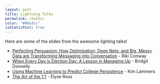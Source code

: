 ```yaml
---
layout: post
title: Lightning Talks
permalink: /talks/
color: "#00a3cc"
isStaticPost: true
---
```


Here are some of the slides from the awesome lighting talks!

* [Perfecting Persuasion: How Optimization; Deep Nets; and Big, Messy Data are Transforming Messaging into Conversation](/public/cluster.html) - Riki Conway
* [When Every Day is Election Day: A Lesson in Managing Up](https://docs.google.com/presentation/d/16h2o6Gor251EY-u-VfUwzvFlqoiW97G2D94I8MSKkSc/edit?usp=sharing) - Bridgit Donnelly
* [Using Machine Learning to Predict College Persistence](https://docs.google.com/presentation/d/10fdp8RCE_NegTjUMvAagiMGoDrBWWklCwt-mS1hRQrk/edit#slide=id.g358b06d38e_0_139) - Kim Lammers
* [The Art of the 1:1](https://docs.google.com/presentation/d/1niBFBUyPDWVDCLVYOX4vE33svhzteT39CkHRRWQ5pKU/edit?usp=sharing) - Elyse Ross

